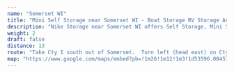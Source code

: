 ```yaml
---
name: "Somerset WI"
title: "Mini Self Storage near Somerset WI - Boat Storage RV Storage Automobile Storage"
description: "Nike Storage near Somerset WI offers Self Storage, Mini Storage, RV Storage, Boat Storage, Car Storage, and Trailer Storage for Somerset WI residents"
weight: 2
draft: false
distance: 13
route: "Take Cty I south out of Somerset.  Turn left (head east) on Cty E.  Turn right (head south) on 120th St.  We are 2 miles south on the right."
map: "https://www.google.com/maps/embed?pb=!1m26!1m12!1m3!1d53596.004571949925!2d-92.66573625686327!3d45.089990471335845!2m3!1f0!2f0!3f0!3m2!1i1024!2i768!4f13.1!4m11!3e0!4m5!1s0x52b2ac69a0d0cd3b%3A0x77d1d96019dd6d!2sNike+Storage+Center%2C+120th+Street%2C+Roberts%2C+WI!3m2!1d45.0212485!2d-92.56141269999999!4m3!3m2!1d45.124703499999995!2d-92.67435449999999!5e0!3m2!1sen!2sus!4v1445711375145"
---
```

